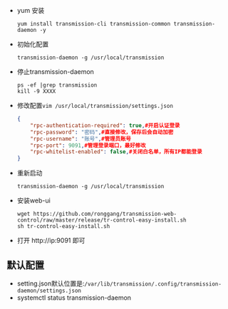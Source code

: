 * yum 安装

  ```shell
  yum install transmission-cli transmission-common transmission-daemon -y
  ```

* 初始化配置

  ```shell
  transmission-daemon -g /usr/local/transmission
  ```

* 停止transmission-daemon

  ```shell
  ps -ef |grep transmission
  kill -9 XXXX
  ```

* 修改配置`vim /usr/local/transmission/settings.json`

  ```json
  {
      "rpc-authentication-required": true,#开启认证登录
      "rpc-password": "密码",#直接修改，保存后会自动加密
      "rpc-username": "账号",#管理员账号
      "rpc-port": 9091,#管理登录端口，最好修改
      "rpc-whitelist-enabled": false,#关闭白名单，所有IP都能登录
  }
  ```

* 重新启动

  ```shell
  transmission-daemon -g /usr/local/transmission
  ```

* 安装web-ui

  ```shell
  wget https://github.com/ronggang/transmission-web-control/raw/master/release/tr-control-easy-install.sh
  sh tr-control-easy-install.sh
  ```

* 打开 http://ip:9091 即可

##	默认配置

* setting.json默认位置是:`/var/lib/transmission/.config/transmission-daemon/settings.json`
* systemctl status transmission-daemon
